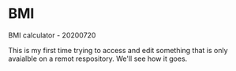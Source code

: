 # BMI
BMI calculator - 20200720

This is my first time trying to access and edit something that is only avaialble on a remot respository. We'll see how it goes.
